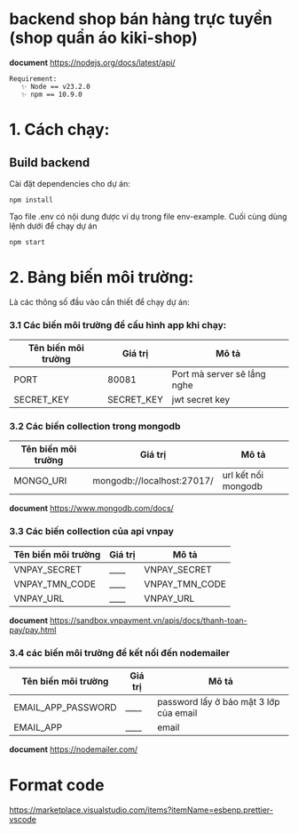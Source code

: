 # backend shop bán hàng trực tuyền (shop quần áo kiki-shop)

**document**
https://nodejs.org/docs/latest/api/

```
Requirement:
   ✨ Node == v23.2.0
   ✨ npm == 10.9.0
```

# 1. Cách chạy:

## Build backend

Cài đặt dependencies cho dự án:

```
npm install
```

Tạo file .env có nội dung được ví dụ trong file env-example.
Cuối cùng dùng lệnh dưới để chạy dự án

```
npm start
```

# 2. Bảng biến môi trường:

Là các thông số đầu vào cần thiết để chạy dự án:

### 3.1 Các biến môi trường để cấu hình app khi chạy:

| Tên biến môi trường | Giá trị    | Mô tả                               |
| ------------------- | ---------- | ----------------------------------- |
| PORT| 80081 | Port mà server sẽ lắng nghe|
| SECRET_KEY| SECRET_KEY | jwt secret key|

### 3.2 Các biến collection trong mongodb

| Tên biến môi trường | Giá trị                     | Mô tả               |
| ------------------- | ----------------------------| --------------------|
| MONGO_URI           |  mongodb://localhost:27017/ | url kết nối mongodb |


**document**
https://www.mongodb.com/docs/


### 3.3 Các biến collection của api vnpay

| Tên biến môi trường                  | Giá trị  | Mô tả                                     |
| ------------------------------------ | -------- | ----------------------------------------- |
| VNPAY_SECRET                         | \_\_\_\_ | VNPAY_SECRET                              |
| VNPAY_TMN_CODE                       | \_\_\_\_ | VNPAY_TMN_CODE                            |
| VNPAY_URL                            | \_\_\_\_ | VNPAY_URL                                 |

**document**
https://sandbox.vnpayment.vn/apis/docs/thanh-toan-pay/pay.html

### 3.4 các biến môi trường để kết nối đến nodemailer

| Tên biến môi trường                  | Giá trị  | Mô tả                                     |
| ------------------------------------ | -------- | ----------------------------------------- |
| EMAIL_APP_PASSWORD                   | \_\_\_\_ | password lấy ở bảo mật 3 lớp của email    |
| EMAIL_APP                            | \_\_\_\_ | email                                     |

**document**
https://nodemailer.com/


# Format code

https://marketplace.visualstudio.com/items?itemName=esbenp.prettier-vscode
